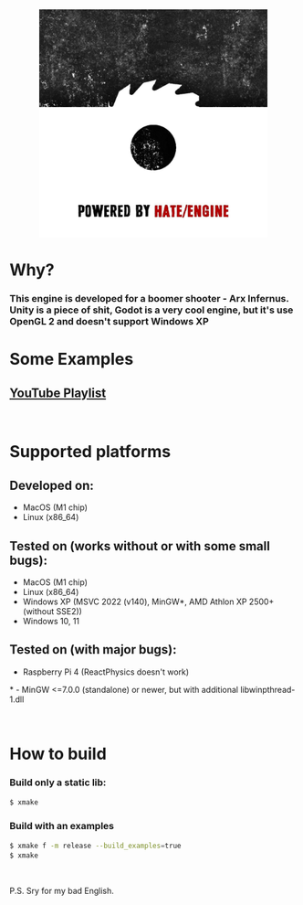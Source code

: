 <!-- ![logo](readme_res/logo.png =100x) -->
<img src="readme_res/logo.png" alt="drawing" width="400" style="display: block; margin: 0 auto"/>

# Why?
### This engine is developed for a boomer shooter - Arx Infernus. <br /> Unity is a piece of shit, Godot is a very cool engine, but it's use OpenGL 2 and doesn't support Windows XP

# Some Examples
## [YouTube Playlist](https://www.youtube.com/playlist?list=PLcj730HQ_3uWg2s6zLx-olq6rEzHnq53T)

<br />

# Supported platforms
## Developed on:
- MacOS (M1 chip)
- Linux (x86_64)
## Tested on (works without or with some small bugs):
- MacOS (M1 chip)
- Linux (x86_64)
- Windows XP (MSVC 2022 (v140), MinGW*, AMD Athlon XP 2500+ (without SSE2))
- Windows 10, 11
## Tested on (with major bugs):
- Raspberry Pi 4 (ReactPhysics doesn't work)

\* - MinGW <=7.0.0 (standalone) or newer, but with additional libwinpthread-1.dll

<br />

# How to build
### Build only а static lib: 
```sh
$ xmake
```
### Build with аn examples
```sh
$ xmake f -m release --build_examples=true
$ xmake
```

<br />

P.S. Sry for my bad English.
